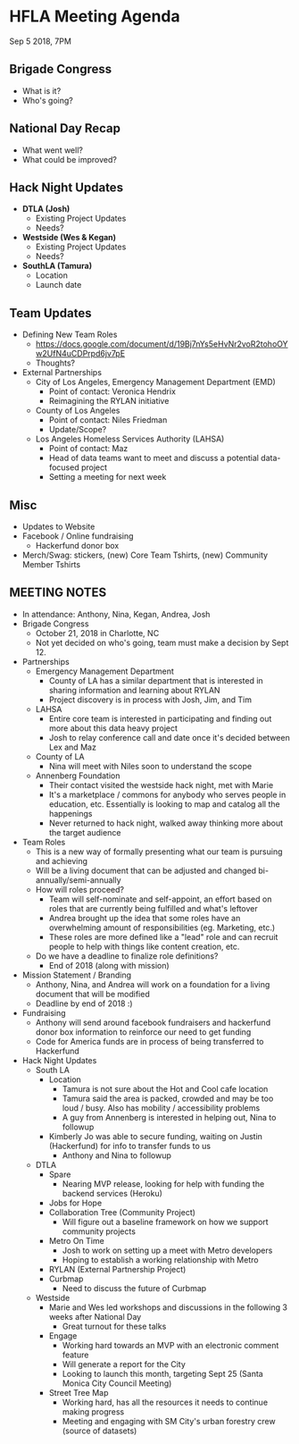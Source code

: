 # HFLA Meeting Agenda
Sep 5 2018, 7PM

## Brigade Congress
  * What is it?
  * Who's going?

## National Day Recap
  * What went well?
  * What could be improved?
  
## Hack Night Updates
  * **DTLA (Josh)**
    * Existing Project Updates
    * Needs?
  * **Westside (Wes & Kegan)**
    * Existing Project Updates
    * Needs?
  * **SouthLA (Tamura)**
    * Location
    * Launch date

## Team Updates
  * Defining New Team Roles
    * https://docs.google.com/document/d/19Bj7nYs5eHvNr2voR2tohoOYw2UfN4uCDPrpd6jv7pE
    * Thoughts?
  * External Partnerships
    * City of Los Angeles, Emergency Management Department (EMD)
      * Point of contact: Veronica Hendrix
      * Reimagining the RYLAN initiative
    * County of Los Angeles
      * Point of contact: Niles Friedman
      * Update/Scope?
    * Los Angeles Homeless Services Authority (LAHSA)
      * Point of contact: Maz 
      * Head of data teams want to meet and discuss a potential data-focused project
      * Setting a meeting for next week
      
## Misc
  * Updates to Website
  * Facebook / Online fundraising
    * Hackerfund donor box
  * Merch/Swag: stickers, (new) Core Team Tshirts, (new) Community Member Tshirts
  
## MEETING NOTES
* In attendance: Anthony, Nina, Kegan, Andrea, Josh
* Brigade Congress
  * October 21, 2018 in Charlotte, NC
  * Not yet decided on who's going, team must make a decision by Sept 12.
* Partnerships
  * Emergency Management Department
    * County of LA has a similar department that is interested in sharing information and learning about RYLAN
    * Project discovery is in process with Josh, Jim, and Tim
  * LAHSA
    * Entire core team is interested in participating and finding out more about this data heavy project
    * Josh to relay conference call and date once it's decided between Lex and Maz
  * County of LA
    * Nina will meet with Niles soon to understand the scope
  * Annenberg Foundation
    * Their contact visited the westside hack night, met with Marie
    * It's a marketplace / commons for anybody who serves people in education, etc. Essentially is looking to map and catalog all the happenings
    * Never returned to hack night, walked away thinking more about the target audience
* Team Roles
  * This is a new way of formally presenting what our team is pursuing and achieving
  * Will be a living document that can be adjusted and changed bi-annually/semi-annually
  * How will roles proceed? 
    * Team will self-nominate and self-appoint, an effort based on roles that are currently being fulfilled and what's leftover 
    * Andrea brought up the idea that some roles have an overwhelming amount of responsibilities (eg. Marketing, etc.)
    * These roles are more defined like a "lead" role and can recruit people to help with things like content creation, etc.
  * Do we have a deadline to finalize role definitions? 
    * End of 2018 (along with mission)
* Mission Statement / Branding
  * Anthony, Nina, and Andrea will work on a foundation for a living document that will be modified
  * Deadline by end of 2018 :)
* Fundraising
  * Anthony will send around facebook fundraisers and hackerfund donor box information to reinforce our need to get funding
  * Code for America funds are in process of being transferred to Hackerfund
* Hack Night Updates
  * South LA
    * Location
      * Tamura is not sure about the Hot and Cool cafe location
      * Tamura said the area is packed, crowded and may be too loud / busy. Also has mobility / accessibility problems
      * A guy from Annenberg is interested in helping out, Nina to followup
    * Kimberly Jo was able to secure funding, waiting on Justin (Hackerfund) for info to transfer funds to us
      * Anthony and Nina to followup
  * DTLA
    * Spare
      * Nearing MVP release, looking for help with funding the backend services (Heroku)
    * Jobs for Hope
    * Collaboration Tree (Community Project)
      * Will figure out a baseline framework on how we support community projects
    * Metro On Time
      * Josh to work on setting up a meet with Metro developers
      * Hoping to establish a working relationship with Metro
    * RYLAN (External Partnership Project)
    * Curbmap
      * Need to discuss the future of Curbmap
  * Westside
    * Marie and Wes led workshops and discussions in the following 3 weeks after National Day
      * Great turnout for these talks
    * Engage
      * Working hard towards an MVP with an electronic comment feature
      * Will generate a report for the City
      * Looking to launch this month, targeting Sept 25 (Santa Monica City Council Meeting)
    * Street Tree Map
      * Working hard, has all the resources it needs to continue making progress
      * Meeting and engaging with SM City's urban forestry crew (source of datasets)
